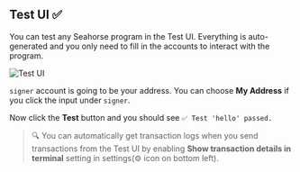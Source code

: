 ## Test UI ✅️

You can test any Seahorse program in the Test UI. Everything is auto-generated and you only need to fill in the accounts to interact with the program.

![Test UI](test-ui.png)

`signer` account is going to be your address. You can choose **My Address** if you click the input under `signer`.

Now click the **Test** button and you should see `✅ Test 'hello' passed.`

> 🔍️ You can automatically get transaction logs when you send transactions from the Test UI by enabling **Show transaction details in terminal** setting in settings(⚙️ icon on bottom left).
